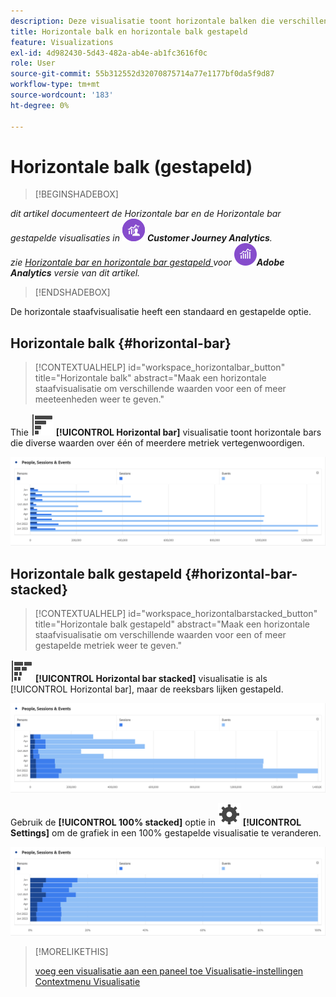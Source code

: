 ```yaml
---
description: Deze visualisatie toont horizontale balken die verschillende waarden over een of meer meeteenheden vertegenwoordigen.
title: Horizontale balk en horizontale balk gestapeld
feature: Visualizations
exl-id: 4d982430-5d43-482a-ab4e-ab1fc3616f0c
role: User
source-git-commit: 55b312552d32070875714a77e1177bf0da5f9d87
workflow-type: tm+mt
source-wordcount: '183'
ht-degree: 0%

---
```


# Horizontale balk (gestapeld)

>[!BEGINSHADEBOX]

_dit artikel documenteert de Horizontale bar en de Horizontale bar gestapelde visualisaties in_ ![ CustomerJourneyAnalytics ](/help/assets/icons/CustomerJourneyAnalytics.svg) _&#x200B;**Customer Journey Analytics**._<br/>_zie [ Horizontale bar en horizontale bar gestapeld ](https://experienceleague.adobe.com/en/docs/analytics/analyze/analysis-workspace/visualizations/horizontal-bar) voor_ ![ AdobeAnalytics ](/help/assets/icons/AdobeAnalytics.svg) _&#x200B;**Adobe Analytics** versie van dit artikel._

>[!ENDSHADEBOX]

De horizontale staafvisualisatie heeft een standaard en gestapelde optie.

## Horizontale balk {#horizontal-bar}

<!-- markdownlint-disable MD034 -->

>[!CONTEXTUALHELP]
>id="workspace_horizontalbar_button"
>title="Horizontale balk"
>abstract="Maak een horizontale staafvisualisatie om verschillende waarden voor een of meer meeteenheden weer te geven."

<!-- markdownlint-enable MD034 -->


Thie ![ GraphBarHorizontal ](/help/assets/icons/GraphBarHorizontal.svg) **[!UICONTROL Horizontal bar]** visualisatie toont horizontale bars die diverse waarden over één of meerdere metriek vertegenwoordigen.

![ Horizontale bar die metriek met inbegrip van de Weergaven van de Pagina, de Snelheid van de Pagina, bezoeken, Ingangen, en Uitgangen tonen.](assets/horizontal-bar.png)

## Horizontale balk gestapeld {#horizontal-bar-stacked}

<!-- markdownlint-disable MD034 -->

>[!CONTEXTUALHELP]
>id="workspace_horizontalbarstacked_button"
>title="Horizontale balk gestapeld"
>abstract="Maak een horizontale staafvisualisatie om verschillende waarden voor een of meer gestapelde metriek weer te geven."

<!-- markdownlint-enable MD034 -->


![ GraphBarHorizontalStapelde ](/help/assets/icons/GraphBarHorizontalStacked.svg) **[!UICONTROL Horizontal bar stacked]** visualisatie is als [!UICONTROL Horizontal bar], maar de reeksbars lijken gestapeld.

![ een gestapelde horizontale bar die de Weergaven van de Pagina, Bezoeken, Ingangen, en Uitgangen toont.](assets/horizontal-bar-stacked.png)

Gebruik de **[!UICONTROL 100% stacked]** optie in ![ Plaatsend ](/help/assets/icons/Setting.svg) **[!UICONTROL Settings]** om de grafiek in een 100% gestapelde visualisatie te veranderen.

![ Horizontale bar gestapelde 100% ](assets/horizontal-bar-stacked100.png)


>[!MORELIKETHIS]
>
>[ voeg een visualisatie aan een paneel toe ](/help/analysis-workspace/visualizations/freeform-analysis-visualizations.md#add-visualizations-to-a-panel)
>[Visualisatie-instellingen ](/help/analysis-workspace/visualizations/freeform-analysis-visualizations.md#settings)
>[Contextmenu Visualisatie ](/help/analysis-workspace/visualizations/freeform-analysis-visualizations.md#context-menu)
>

